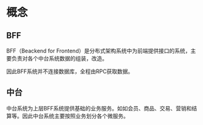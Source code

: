 # 概念

## BFF

BFF（Beackend for Frontend）是分布式架构系统中为前端提供接口的系统，主要负责对各个中台系统数据的组装，改造。

因此BFF系统并不连接数据库，全程由RPC获取数据。



## 中台

中台系统为上层BFF系统提供基础的业务服务。如如会员、商品、交易、营销和结算等。因此中台系统主要按照业务划分各个微服务。

